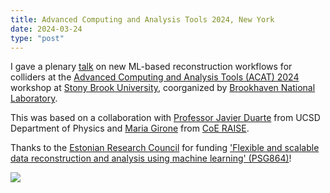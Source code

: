 ```yaml
---
title: Advanced Computing and Analysis Tools 2024, New York
date: 2024-03-24
type: "post"
---
```


I gave a plenary [talk](https://indico.cern.ch/event/1330797/contributions/5776140/) on new ML-based reconstruction workflows for colliders at the [Advanced Computing and Analysis Tools (ACAT) 2024](https://indico.cern.ch/event/1330797/) workshop at [Stony Brook University](https://www.stonybrook.edu/), coorganized by [Brookhaven National Laboratory](https://www.bnl.gov/world/).

This was based on a collaboration with [Professor Javier Duarte](https://jduarte.physics.ucsd.edu/) from UCSD Department of Physics and [Maria Girone](https://openlab.cern/about/our-people/maria-girone) from [CoE RAISE](https://www.coe-raise.eu/).

Thanks to the [Estonian Research Council](https://etag.ee/en/) for funding ['Flexible and scalable data reconstruction and analysis using machine learning' (PSG864)](https://www.etis.ee/portal/projects/display/7287c942-e035-4cfc-823f-06e3567285f1)!

![](/img/2024/acat.jpg)